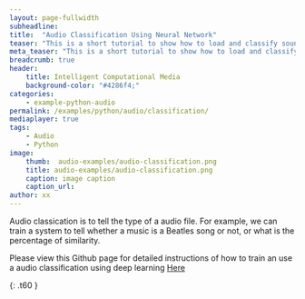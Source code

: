 ```yaml
---
layout: page-fullwidth
subheadline: 
title:  "Audio Classification Using Neural Network"
teaser: "This is a short tutorial to show how to load and classify sound files using a neural network."
meta_teaser: "This is a short tutorial to show how to load and classify sound files using a neural network."
breadcrumb: true
header:
    title: Intelligent Computational Media
    background-color: "#4286f4;"
categories:
    - example-python-audio
permalink: /examples/python/audio/classification/
mediaplayer: true
tags:
    - Audio
    - Python
image:
    thumb:  audio-examples/audio-classification.png
    title: audio-examples/audio-classification.png
    caption: image caption
    caption_url: 
author: xx
---
```


Audio classication is to tell the type of a audio file. For example, we can train a system to tell whether a music is a  Beatles song or not, or what is the percentage of similarity.

Please view this Github page for detailed instructions of how to train an use a audio classification using deep learning [Here](https://github.com/SopiMlab/MachineLearningWithAudio/blob/master/Documentation/AudioClassification.md)

{: .t60 }
<!--
<div id="bottom" class="row t30">
    <div class="small-12 columns">
       {% include next-previous-post-in-category %}
    </div>
</div>
-->